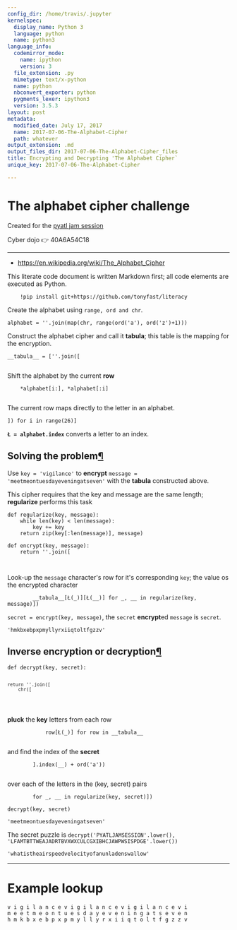 ```yaml
---
config_dir: /home/travis/.jupyter
kernelspec:
  display_name: Python 3
  language: python
  name: python3
language_info:
  codemirror_mode:
    name: ipython
    version: 3
  file_extension: .py
  mimetype: text/x-python
  name: python
  nbconvert_exporter: python
  pygments_lexer: ipython3
  version: 3.5.3
layout: post
metadata:
  modified_date: July 17, 2017
  name: 2017-07-06-The-Alphabet-Cipher
  path: whatever
output_extension: .md
output_files_dir: 2017-07-06-The-Alphabet-Cipher_files
title: Encrypting and Decrypting 'The Alphabet Cipher`
unique_key: 2017-07-06-The-Alphabet-Cipher

---
```


# The alphabet cipher challenge

Created for the [pyatl jam session](https://www.meetup.com/python-atlanta/events/237560615/)

Cyber dojo 👉 40A6A54C18

---

* https://en.wikipedia.org/wiki/The_Alphabet_Cipher

This literate code document is written Markdown first; all code elements are executed as Python.

        !pip install git+https://github.com/tonyfast/literacy



<div class="output_markdown rendered_html output_subarea ">
<p>Create the alphabet using <code>range, ord and chr</code>.</p>

<pre><code>alphabet = ''.join(map(chr, range(ord('a'), ord('z')+1)))    </code></pre>

</div>


<div class="output_markdown rendered_html output_subarea ">
<p>Construct the alphabet cipher and call it <strong>tabula</strong>; this table is the mapping for the encryption.</p>

<pre><code>__tabula__ = [''.join([

</code></pre>
<p>Shift the alphabet by the current <strong>row</strong></p>

<pre><code>    *alphabet[i:], *alphabet[:i]

</code></pre>
<p>The current row maps directly to the letter in an alphabet.</p>

<pre><code>]) for i in range(26)]</code></pre>

</div>


<div class="output_markdown rendered_html output_subarea ">
<p><strong><code>Ł = alphabet.index</code></strong> converts a letter to an index.</p>

</div>


<div class="output_markdown rendered_html output_subarea ">
<h2 id="Solving-the-problem">Solving the problem<a class="anchor-link" href="#Solving-the-problem">&#182;</a></h2><p>Use <code>key = 'vigilance'</code> to <strong>encrypt</strong> <code>message = 'meetmeontuesdayeveningatseven'</code> with the 
<strong>tabula</strong> constructed above.</p>

</div>


<div class="output_markdown rendered_html output_subarea ">
<p>This cipher requires that the key and message are the same length; <strong>regularize</strong> performs this task</p>

<pre><code>def regularize(key, message):
    while len(key) &lt; len(message):
        key += key
    return zip(key[:len(message)], message)</code></pre>

</div>


<div class="output_markdown rendered_html output_subarea ">

<pre><code>def encrypt(key, message):
    return ''.join([


</code></pre>
<p>Look-up the <code>message</code> character's row for it's corresponding <code>key</code>; 
the value os the encrypted character</p>

<pre><code>        __tabula__[Ł(_)][Ł(__)] for _, __ in regularize(key, message)])</code></pre>

</div>


<div class="output_markdown rendered_html output_subarea ">
<p><code>secret = encrypt(key, message)</code>, the <code>secret</code> <strong>encrypt</strong>ed <code>message</code> is <code>secret</code>.</p>

</div>




    'hmkbxebpxpmyllyrxiiqtoltfgzzv'




<div class="output_markdown rendered_html output_subarea ">
<h2 id="Inverse-encryption-or-decryption">Inverse encryption or <strong>decrypt</strong>ion<a class="anchor-link" href="#Inverse-encryption-or-decryption">&#182;</a></h2>
<pre><code>def decrypt(key, secret):

    return ''.join([
        chr([

</code></pre>
<p><strong>pluck</strong> the <strong>key</strong> letters from each row</p>

<pre><code>            row[Ł(_)] for row in __tabula__

</code></pre>
<p>and find the index of the <strong>secret</strong></p>

<pre><code>        ].index(__) + ord('a')) 

</code></pre>
<p>over each of the letters in the (key, secret) pairs</p>

<pre><code>        for _, __ in regularize(key, secret)])</code></pre>

</div>


<div class="output_markdown rendered_html output_subarea ">

<pre><code>decrypt(key, secret)</code></pre>

</div>




    'meetmeontuesdayeveningatseven'




<div class="output_markdown rendered_html output_subarea ">
<p>The secret puzzle is <code>decrypt('PYATLJAMSESSION'.lower(), 'LFAMTBTTWEAJADRTBVXWXCULCGXIBHCJAWPWSISPDGE'.lower())</code></p>

</div>




    'whatistheairspeedvelocityofanunladenswallow'


---

# Example lookup


    v i g i l a n c e v i g i l a n c e v i g i l a n c e v i
    m e e t m e o n t u e s d a y e v e n i n g a t s e v e n
    h m k b x e b p x p m y l l y r x i i q t o l t f g z z v
